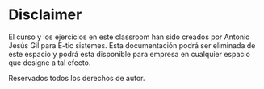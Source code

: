 # Disclaimer
El curso y los ejercicios en este classroom han sido creados por Antonio Jesús Gil para E-tic sistemes.
Esta documentación podrá ser eliminada de este espacio y podrá esta disponible para empresa en cualquier espacio que designe a tal efecto.

Reservados todos los derechos de autor.

